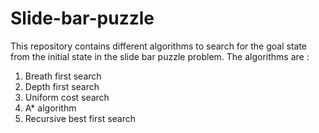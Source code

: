 # Slide-bar-puzzle
This repository contains different algorithms to search for the goal state from the initial state in the slide bar puzzle problem.
The algorithms are :
1. Breath first search
2. Depth first search
3. Uniform cost search
4. A* algorithm
5. Recursive best first search
